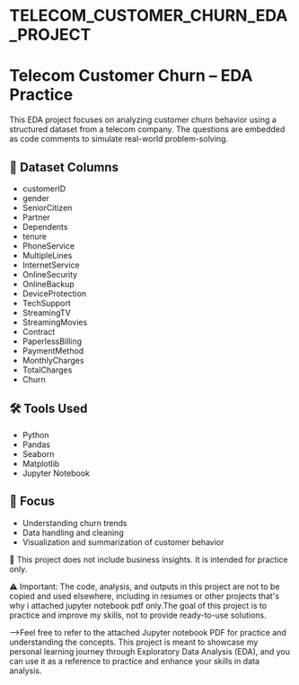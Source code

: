 # TELECOM_CUSTOMER_CHURN_EDA_PROJECT

# Telecom Customer Churn – EDA Practice

This EDA project focuses on analyzing customer churn behavior using a structured dataset from a telecom company. The questions are embedded as code comments to simulate real-world problem-solving.

## 📌 Dataset Columns
- customerID
- gender
- SeniorCitizen
- Partner
- Dependents
- tenure
- PhoneService
- MultipleLines
- InternetService
- OnlineSecurity
- OnlineBackup
- DeviceProtection
- TechSupport
- StreamingTV
- StreamingMovies
- Contract
- PaperlessBilling
- PaymentMethod
- MonthlyCharges
- TotalCharges
- Churn

## 🛠️ Tools Used
- Python
- Pandas
- Seaborn
- Matplotlib
- Jupyter Notebook

## 🎯 Focus
- Understanding churn trends
- Data handling and cleaning
- Visualization and summarization of customer behavior

📎 This project does not include business insights. It is intended for practice only.

⚠️ Important: The code, analysis, and outputs in this project are not to be copied and used elsewhere, including in resumes or other projects that's why i attached jupyter notebook pdf only.The goal of this project is to practice and improve my skills, not to provide ready-to-use solutions.

-->Feel free to refer to the attached Jupyter notebook PDF for practice and understanding the concepts. This project is meant to showcase my personal learning journey through Exploratory Data Analysis (EDA), and you can use it as a reference to practice and enhance your skills in data analysis.
